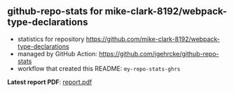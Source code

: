 ## github-repo-stats for mike-clark-8192/webpack-type-declarations

- statistics for repository https://github.com/mike-clark-8192/webpack-type-declarations
- managed by GitHub Action: https://github.com/jgehrcke/github-repo-stats
- workflow that created this README: `my-repo-stats-ghrs`

**Latest report PDF**: [report.pdf](https://github.com/mike-clark-8192/my-repo-stats/raw/main/mike-clark-8192/webpack-type-declarations/latest-report/report.pdf)

